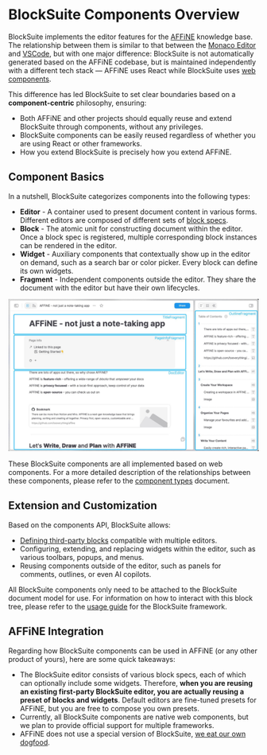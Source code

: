 # BlockSuite Components Overview

BlockSuite implements the editor features for the [AFFiNE](https://affine.pro/) knowledge base. The relationship between them is similar to that between the [Monaco Editor](https://github.com/microsoft/monaco-editor) and [VSCode](https://code.visualstudio.com/), but with one major difference: BlockSuite is not automatically generated based on the AFFiNE codebase, but is maintained independently with a different tech stack — AFFiNE uses React while BlockSuite uses [web components](https://developer.mozilla.org/en-US/docs/Web/API/Web_components).

This difference has led BlockSuite to set clear boundaries based on a **component-centric** philosophy, ensuring:

- Both AFFiNE and other projects should equally reuse and extend BlockSuite through components, without any privileges.
- BlockSuite components can be easily reused regardless of whether you are using React or other frameworks.
- How you extend BlockSuite is precisely how you extend AFFiNE.

## Component Basics

In a nutshell, BlockSuite categorizes components into the following types:

- **Editor** - A container used to present document content in various forms. Different editors are composed of different sets of [block specs](../guide/block-spec).
- **Block** - The atomic unit for constructing document within the editor. Once a block spec is registered, multiple corresponding block instances can be rendered in the editor.
- **Widget** - Auxiliary components that contextually show up in the editor on demand, such as a search bar or color picker. Every block can define its own widgets.
- **Fragment** - Independent components outside the editor. They share the document with the editor but have their own lifecycles.

![showcase-fragments-2](../images/showcase-fragments-2.jpg)

These BlockSuite components are all implemented based on web components. For a more detailed description of the relationships between these components, please refer to the [component types](../guide/component-types) document.

## Extension and Customization

Based on the components API, BlockSuite allows:

- [Defining third-party blocks](../guide/working-with-block-tree#defining-new-blocks) compatible with multiple editors.
- Configuring, extending, and replacing widgets within the editor, such as various toolbars, popups, and menus.
- Reusing components outside of the editor, such as panels for comments, outlines, or even AI copilots.

All BlockSuite components only need to be attached to the BlockSuite document model for use. For information on how to interact with this block tree, please refer to the [usage guide](../guide/working-with-block-tree) for the BlockSuite framework.

## AFFiNE Integration

Regarding how BlockSuite components can be used in AFFiNE (or any other product of yours), here are some quick takeaways:

- The BlockSuite editor consists of various block specs, each of which can optionally include some widgets. Therefore, **when you are reusing an existing first-party BlockSuite editor, you are actually reusing a preset of blocks and widgets**. Default editors are fine-tuned presets for AFFiNE, but you are free to compose you own presets.
- Currently, all BlockSuite components are native web components, but we plan to provide official support for multiple frameworks.
- AFFiNE does not use a special version of BlockSuite, [we eat our own dogfood](https://gist.github.com/chitchcock/1281611).

